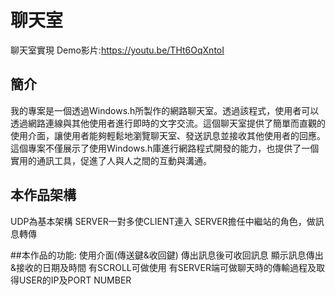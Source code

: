 # 聊天室
聊天室實現
Demo影片:https://youtu.be/THt6OqXntoI
## 簡介
我的專案是一個透過Windows.h所製作的網路聊天室。透過該程式，使用者可以透過網路連線與其他使用者進行即時的文字交流。這個聊天室提供了簡單而直觀的使用介面，讓使用者能夠輕鬆地瀏覽聊天室、發送訊息並接收其他使用者的回應。這個專案不僅展示了使用Windows.h庫進行網路程式開發的能力，也提供了一個實用的通訊工具，促進了人與人之間的互動與溝通。

## 本作品架構
UDP為基本架構
SERVER一對多使CLIENT連入
SERVER擔任中繼站的角色，做訊息轉傳

##本作品的功能:
使用介面(傳送鍵&收回鍵)
傳出訊息後可收回訊息
顯示訊息傳出&接收的日期及時間
有SCROLL可做使用
有SERVER端可做聊天時的傳輸過程及取得USER的IP及PORT NUMBER


